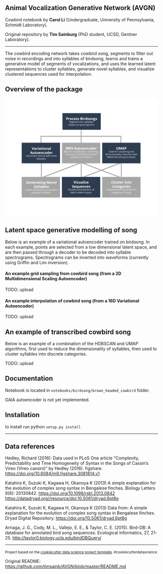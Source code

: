
Animal Vocalization Generative Network (AVGN)
---
Cowbird notebook by **Carol Li** (Undergraduate, University of Pennsylvania, Schmidt Laboratory).

Original repository by **Tim Sainburg** (PhD student, UCSD, Gentner Laboratory).

---

The cowbird encoding network takes cowbird song, segments to filter out noise in recordings and into syllables of birdsong, learns and trains a generative model of segments of vocalizations, and uses the learned latent representations to cluster syllables, generate novel syllables, and visualize clustered sequences used for interpolation.

Overview of the package
------------
![description](src_img/method-roadmap.png)

## Latent space generative modelling of song
Below is an example of a variational autoencoder trained on birdsong. In each example, points are selected from a low dimensional latent space, and are then passed through a decoder to be decoded into syllable spectrograms. Spectrograms can be inverted into waveforms (currently using Griffin and Lim inversion).

#### An example grid sampling from cowbird song (from a 2D Multidimensional Scaling Autoencoder)
TODO: upload
#### An example interpolation of cowbird song (from a 16D Variational Autoencoder)
TODO: upload

## An example of transcribed cowbird song
Below is an example of a combination of the HDBSCAN and UMAP algorithms, first used to reduce the dimensionality of syllables, then used to cluster syllables into discrete categories.

TODO: upload

Documentation
------------
Notebook is located in `notebooks/birdsong/brown_headed_cowbird` folder. 

GAIA autoencoder is not yet implemented.

Installation
------------

to install run python `setup.py install`

---

Data references
------------

Hedley, Richard (2016): Data used in PLoS One article “Complexity, Predictability and Time Homogeneity of Syntax in the Songs of Cassin’s Vireo (Vireo cassini)” by Hedley (2016). figshare. https://doi.org/10.6084/m9.figshare.3081814.v1

Katahira K, Suzuki K, Kagawa H, Okanoya K (2013) A simple explanation for the evolution of complex song syntax in Bengalese finches. Biology Letters 9(6): 20130842. https://doi.org/10.1098/rsbl.2013.0842  https://datadryad.org//resource/doi:10.5061/dryad.6pt8g

Katahira K, Suzuki K, Kagawa H, Okanoya K (2013) Data from: A simple explanation for the evolution of complex song syntax in Bengalese finches. Dryad Digital Repository. https://doi.org/10.5061/dryad.6pt8g

Arriaga, J. G., Cody, M. L., Vallejo, E. E., & Taylor, C. E. (2015). Bird-DB: A database for annotated bird song sequences. Ecological informatics, 27, 21-25. http://taylor0.biology.ucla.edu/birdDBQuery/

------------

<p><small>Project based on the <a target="_blank" href="https://drivendata.github.io/cookiecutter-data-science/">cookiecutter data science project template</a>. #cookiecutterdatascience</small></p>

Original README: https://github.com/timsainb/AVGN/blob/master/README.md
